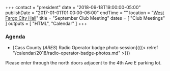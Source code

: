 +++
contact = "president"
date = "2018-09-18T19:00:00-05:00"
publishDate = "2017-01-01T01:00:00-06:00"
endTime = ""
location = "[West Fargo City Hall](/places/west-fargo-city-hall/)"
title = "September Club Meeting"
dates = [ "Club Meetings" ]
outputs = [ "HTML", "Calendar" ]
+++
### Agenda

* [Cass County \(*ARES*\) Radio Operator badge photo session]({{< relref "/calendar/2018/radio-operator-badge-photos.md" >}}) 

<span class="genericons-neue genericons-neue-info"></span>Please enter through the north
doors adjacent to the 4th Ave E parking lot.

